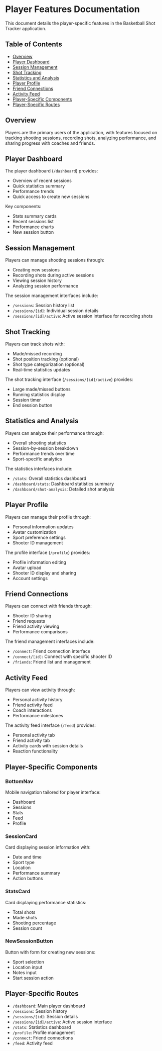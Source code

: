 # Player Features Documentation

This document details the player-specific features in the Basketball Shot Tracker application.

## Table of Contents
- [Overview](#overview)
- [Player Dashboard](#player-dashboard)
- [Session Management](#session-management)
- [Shot Tracking](#shot-tracking)
- [Statistics and Analysis](#statistics-and-analysis)
- [Player Profile](#player-profile)
- [Friend Connections](#friend-connections)
- [Activity Feed](#activity-feed)
- [Player-Specific Components](#player-specific-components)
- [Player-Specific Routes](#player-specific-routes)

## Overview

Players are the primary users of the application, with features focused on tracking shooting sessions, recording shots, analyzing performance, and sharing progress with coaches and friends.

## Player Dashboard

The player dashboard (`/dashboard`) provides:
- Overview of recent sessions
- Quick statistics summary
- Performance trends
- Quick access to create new sessions

Key components:
- Stats summary cards
- Recent sessions list
- Performance charts
- New session button

## Session Management

Players can manage shooting sessions through:
- Creating new sessions
- Recording shots during active sessions
- Viewing session history
- Analyzing session performance

The session management interfaces include:
- `/sessions`: Session history list
- `/sessions/[id]`: Individual session details
- `/sessions/[id]/active`: Active session interface for recording shots

## Shot Tracking

Players can track shots with:
- Made/missed recording
- Shot position tracking (optional)
- Shot type categorization (optional)
- Real-time statistics updates

The shot tracking interface (`/sessions/[id]/active`) provides:
- Large made/missed buttons
- Running statistics display
- Session timer
- End session button

## Statistics and Analysis

Players can analyze their performance through:
- Overall shooting statistics
- Session-by-session breakdown
- Performance trends over time
- Sport-specific analytics

The statistics interfaces include:
- `/stats`: Overall statistics dashboard
- `/dashboard/stats`: Dashboard statistics summary
- `/dashboard/shot-analysis`: Detailed shot analysis

## Player Profile

Players can manage their profile through:
- Personal information updates
- Avatar customization
- Sport preference settings
- Shooter ID management

The profile interface (`/profile`) provides:
- Profile information editing
- Avatar upload
- Shooter ID display and sharing
- Account settings

## Friend Connections

Players can connect with friends through:
- Shooter ID sharing
- Friend requests
- Friend activity viewing
- Performance comparisons

The friend management interfaces include:
- `/connect`: Friend connection interface
- `/connect/[id]`: Connect with specific shooter ID
- `/friends`: Friend list and management

## Activity Feed

Players can view activity through:
- Personal activity history
- Friend activity feed
- Coach interactions
- Performance milestones

The activity feed interface (`/feed`) provides:
- Personal activity tab
- Friend activity tab
- Activity cards with session details
- Reaction functionality

## Player-Specific Components

### BottomNav
Mobile navigation tailored for player interface:
- Dashboard
- Sessions
- Stats
- Feed
- Profile

### SessionCard
Card displaying session information with:
- Date and time
- Sport type
- Location
- Performance summary
- Action buttons

### StatsCard
Card displaying performance statistics:
- Total shots
- Made shots
- Shooting percentage
- Session count

### NewSessionButton
Button with form for creating new sessions:
- Sport selection
- Location input
- Notes input
- Start session action

## Player-Specific Routes

- `/dashboard`: Main player dashboard
- `/sessions`: Session history
- `/sessions/[id]`: Session details
- `/sessions/[id]/active`: Active session interface
- `/stats`: Statistics dashboard
- `/profile`: Profile management
- `/connect`: Friend connections
- `/feed`: Activity feed
